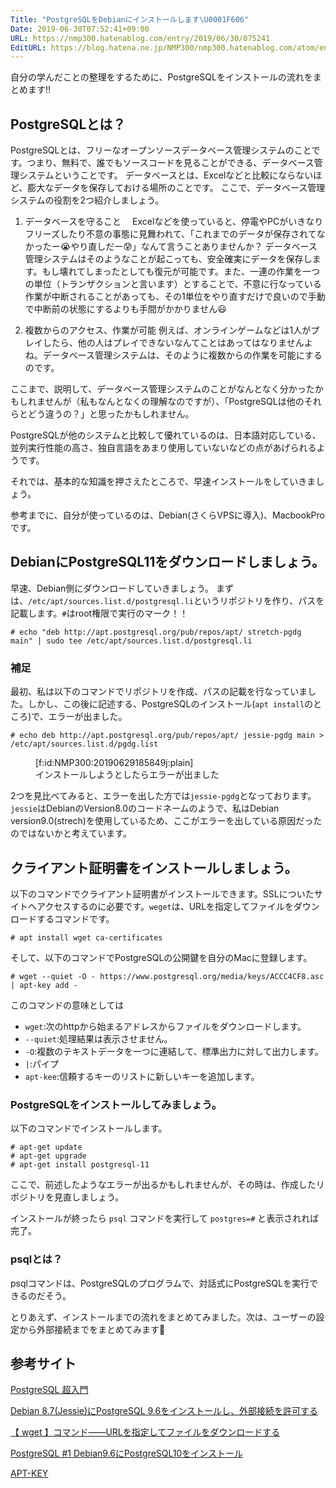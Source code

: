 ```yaml
---
Title: "PostgreSQLをDebianにインストールします\U0001F606"
Date: 2019-06-30T07:52:41+09:00
URL: https://nmp300.hatenablog.com/entry/2019/06/30/075241
EditURL: https://blog.hatena.ne.jp/NMP300/nmp300.hatenablog.com/atom/entry/17680117127210679987
---
```


自分の学んだことの整理をするために、PostgreSQLをインストールの流れをまとめます‼️

## PostgreSQLとは？
PostgreSQLとは、フリーなオープンソースデータベース管理システムのことです。つまり、無料で、誰でもソースコードを見ることができる、データベース管理システムということです。
データベースとは、Excelなどと比較にならないほど、膨大なデータを保存しておける場所のことです。
ここで、データベース管理システムの役割を2つ紹介しましょう。

 1. データベースを守ること
　Excelなどを使っていると、停電やPCがいきなりフリーズしたり不意の事態に見舞われて、「これまでのデータが保存されてなかったー😭やり直しだー😰」なんて言うことありませんか？
データベース管理システムはそのようなことが起こっても、安全確実にデータを保存します。もし壊れてしまったとしても復元が可能です。また、一連の作業を一つの単位（トランザクションと言います）とすることで、不意に行なっている作業が中断されることがあっても、その1単位をやり直すだけで良いので手動で中断前の状態にするよりも手間がかかりません😃

 2. 複数からのアクセス、作業が可能
例えば、オンラインゲームなどは1人がプレイしたら、他の人はプレイできないなんてことはあってはなりませんよね。データベース管理システムは、そのように複数からの作業を可能にするのです。

ここまで、説明して、データベース管理システムのことがなんとなく分かったかもしれませんが（私もなんとなくの理解なのですが）、「PostgreSQLは他のそれらとどう違うの？」と思ったかもしれません。

PostgreSQLが他のシステムと比較して優れているのは、日本語対応している、並列実行性能の高さ、独自言語をあまり使用していないなどの点があげられるようです。

それでは、基本的な知識を押さえたところで、早速インストールをしていきましょう。

参考までに、自分が使っているのは、Debian(さくらVPSに導入)、MacbookProです。


## DebianにPostgreSQL11をダウンロードしましょう。
早速、Debian側にダウンロードしていきましょう。
まずは、`/etc/apt/sources.list.d/postgresql.li`というリポジトリを作り、パスを記載します。`#`はroot権限で実行のマーク！！

```
# echo "deb http://apt.postgresql.org/pub/repos/apt/ stretch-pgdg main" | sudo tee /etc/apt/sources.list.d/postgresql.li
```

### 補足
最初、私は以下のコマンドでリポジトリを作成、パスの記載を行なっていました。しかし、この後に記述する、PostgreSQLのインストール(`apt install`のところ)で、エラーが出ました。

```
# echo deb http://apt.postgresql.org/pub/repos/apt/ jessie-pgdg main > /etc/apt/sources.list.d/pgdg.list
```

<figure class="figure-image figure-image-fotolife" title="インストールしようとしたらエラーが出ました">[f:id:NMP300:20190629185849j:plain]<figcaption>インストールしようとしたらエラーが出ました</figcaption></figure>

2つを見比べてみると、エラーを出した方では`jessie-pgdg`となっております。`jessie`はDebianのVersion8.0のコードネームのようで、私はDebian version9.0(strech)を使用しているため、ここがエラーを出している原因だったのではないかと考えています。


## クライアント証明書をインストールしましょう。
以下のコマンドでクライアント証明書がインストールできます。SSLについたサイトへアクセスするのに必要です。`weget`は、URLを指定してファイルをダウンロードするコマンドです。

```# apt install wget ca-certificates```


そして、以下のコマンドでPostgreSQLの公開鍵を自分のMacに登録します。

```
# wget --quiet -O - https://www.postgresql.org/media/keys/ACCC4CF8.asc | apt-key add -
```

このコマンドの意味としては

- `wget`:次のhttpから始まるアドレスからファイルをダウンロードします。
- `--quiet`:処理結果は表示させません。
- `-O`:複数のテキストデータを一つに連結して、標準出力に対して出力します。
- `|`:パイプ
- `apt-kee`:信頼するキーのリストに新しいキーを追加します。

### PostgreSQLをインストールしてみましょう。
以下のコマンドでインストールします。

```
# apt-get update
# apt-get upgrade
# apt-get install postgresql-11
```

ここで、前述したようなエラーが出るかもしれませんが、その時は、作成したリポジトリを見直しましょう。

インストールが終ったら
```psql```
コマンドを実行して
```postgres=#```
と表示されれば完了。


### psqlとは？
psqlコマンドは、PostgreSQLのプログラムで、対話式にPostgreSQLを実行できるのだそう。


とりあえず、インストールまでの流れをまとめてみました。次は、ユーザーの設定から外部接続までをまとめてみます💪


## 参考サイト
[PostgreSQL 超入門](https://lets.postgresql.jp/documents/tutorial/postgresql-abc/1-1)

[Debian 8.7(Jessie)にPostgreSQL 9.6をインストールし、外部接続を許可する](https://symfoware.blog.fc2.com/blog-entry-1948.html)

[【 wget 】コマンド――URLを指定してファイルをダウンロードする](https://www.atmarkit.co.jp/ait/articles/1606/20/news024.html)

[PostgreSQL #1 Debian9.6にPostgreSQL10をインストール](http://izumii19.hatenablog.com/entry/2018/12/08/112730)

[APT-KEY](https://manpages.debian.org/unstable/apt/apt-key.8.ja.html)
